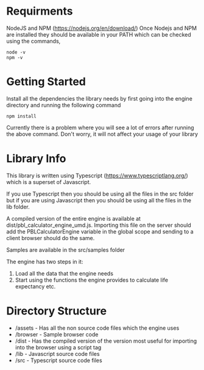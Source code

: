 # Requirments 
NodeJS and NPM (https://nodejs.org/en/download/)
Once Nodejs and NPM are installed they should be available in your PATH which can be checked using the commands,
```
node -v
npm -v
```

# Getting Started
Install all the dependencies the library needs by first going into the engine directory and running the following command
```
npm install
```
Currently there is a problem where you will see a lot of errors after running the above command. Don't worry, it will not affect your usage of your library

# Library Info
This library is written using Typescript (https://www.typescriptlang.org/) which is a superset of Javascript. 

If you use Typescript then you should be using all the files in the src folder but if you are using Javascript then you should be using all the files in the lib folder. 

A compiled version of the entire engine is available at dist/pbl_calculator_engine_umd.js. Importing this file on the server should add the PBLCalculatorEngine variable in the global scope and sending to a client browser should do the same.

Samples are available in the src/samples folder

The engine has two steps in it:
1. Load all the data that the engine needs
2. Start using the functions the engine provides to calculate life expectancy etc.

# Directory Structure
* /assets - Has all the non source code files which the engine uses
* /browser - Sample browser code
* /dist - Has the compiled version of the version most useful for importing into the browser using a script tag
* /lib - Javascript source code files
* /src - Typescript source code files
